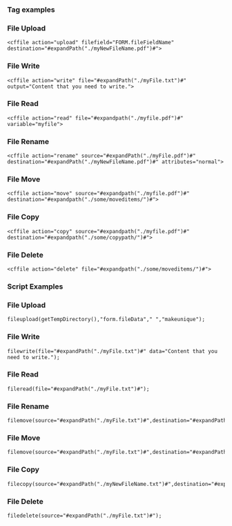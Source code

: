 ### Tag examples

### File Upload

```lucee
<cffile action="upload" filefield="FORM.fileFieldName" destination="#expandPath("./myNewFileName.pdf")#">

```

### File Write

```lucee
<cffile action="write" file="#expandPath("./myFile.txt")#" output="Content that you need to write.">

```

### File Read

```lucee
<cffile action="read" file="#expandpath("./myfile.pdf")#" variable="myfile">

```

### File Rename

```lucee
<cffile action="rename" source="#expandPath("./myFile.pdf")#" destination="#expandPath("./myNewFileName.pdf")#" attributes="normal">
```

### File Move

```lucee
<cffile action="move" source="#expandpath("./myfile.pdf")#" destination="#expandpath("./some/moveditems/")#">
```

### File Copy

```lucee
<cffile action="copy" source="#expandpath("./myfile.pdf")#" destination="#expandpath("./some/copypath/")#">
```

### File Delete

```lucee
<cffile action="delete" file="#expandpath("./some/moveditems/")#">
```

### Script Examples

### File Upload

```luceescript
fileupload(getTempDirectory(),"form.fileData"," ","makeunique");
```

### File Write

```luceescript
filewrite(file="#expandPath("./myFile.txt")#" data="Content that you need to write.");
```

### File Read

```luceescript
fileread(file="#expandPath("./myFile.txt")#");
```

### File Rename

```luceescript
filemove(source="#expandPath("./myFile.txt")#",destination="#expandPath("./myNewFileName.txt")#");
```

### File Move

```luceescript
filemove(source="#expandPath("./myFile.txt")#",destination="#expandPath("./myNewFileName.txt")#");
```

### File Copy

```luceescript
filecopy(source="#expandPath("./myNewFileName.txt")#",destination="#expandPath("./some/moved/")#");
```

### File Delete

```luceescript
filedelete(source="#expandPath("./myFile.txt")#");
```